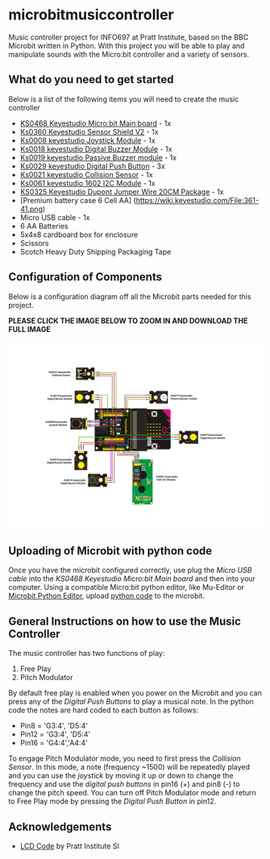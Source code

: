 # microbitmusiccontroller
Music controller project for INFO697 at Pratt Institute, based on the BBC Microbit written in Python.  With this project you will be able to play and manipulate sounds with the Micro:bit controller and a variety of sensors.

## What do you need to get started
Below is a list of the following items you will need to create the music controller
* [KS0468 Keyestudio Micro:bit Main board](https://wiki.keyestudio.com/KS0468_Keyestudio_Storage_Bag_Micro:bit_Main_board_Kit) - 1x
* [Ks0360 Keyestudio Sensor Shield V2](https://wiki.keyestudio.com/Ks0360_Keyestudio_Sensor_Shield_V2_for_BBC_micro:bit) - 1x
* [Ks0008 keyestudio Joystick Module](https://wiki.keyestudio.com/Ks0008_keyestudio_Joystick_Module) - 1x
* [Ks0018 keyestudio Digital Buzzer Module](https://wiki.keyestudio.com/Ks0018_keyestudio_Digital_Buzzer_Module) - 1x
* [Ks0019 keyestudio Passive Buzzer module](https://wiki.keyestudio.com/Ks0019_keyestudio_Passive_Buzzer_module) - 1x
* [Ks0029 keyestudio Digital Push Button](https://wiki.keyestudio.com/Ks0029_keyestudio_Digital_Push_Button) - 3x
* [Ks0021 keyestudio Collision Sensor](https://wiki.keyestudio.com/Ks0021_keyestudio_Collision_Sensor) - 1x
* [Ks0061 keyestudio 1602 I2C Module](https://wiki.keyestudio.com/Ks0061_keyestudio_1602_I2C_Module) - 1x
* [KS0325 Keyestudio Dupont Jumper Wire 20CM Package](https://wiki.keyestudio.com/KS0325_Keyestudio_Dupont_Jumper_Wire_20CM_Package_(M-M,_M-F,_F-F)) - 1x
* [Premium battery case 6 Cell AA] (https://wiki.keyestudio.com/File:361-41.png)
* Micro USB cable - 1x
* 6 AA Batteries
* 5x4x8 cardboard box for enclosure
* Scissors
* Scotch Heavy Duty Shipping Packaging Tape

## Configuration of Components

Below is a configuration diagram off all the Microbit parts needed for this project. 

**PLEASE CLICK THE IMAGE BELOW TO ZOOM IN AND DOWNLOAD THE FULL IMAGE**

![](images/Music_Controller_Config_Complete.png)


## Uploading of Microbit with python code
Once you have the microbit configured correctly, use plug the *Micro USB cable* into the *KS0468 Keyestudio Micro:bit Main board* and then into your computer.  Using a compatible Micro:bit python editor, like Mu-Editor or [Microbit Python Editor](https://python.microbit.org/v/2.0), upload [python code](https://github.com/armbur/microbitmusiccontroller/blob/master/music_controller.py) to the microbit.

 ## General Instructions on how to use the Music Controller
 The music controller has two functions of play:
 1. Free Play
 2. Pitch Modulator
 
By default free play is enabled when you power on the Microbit and you can press any of the *Digital Push Buttons* to play a musical note.  In the python code the notes are hard coded to each button as follows:
* Pin8 = 'G3:4', 'D5:4'
* Pin12 = 'G3:4', 'D5:4'
* Pin16 = 'G4:4','A4:4'

To engage Pitch Modulator mode, you need to first press the *Collision Sensor*.  In this mode, a note (frequency ~1500) will be repeatedly played and you can use the *joystick* by moving it up or down to change the frequency and use the *digital push buttons* in pin16 (+) and pin8 (-) to change the pitch speed.  You can turn off Pitch Modulator mode and return to Free Play mode by pressing the *Digital Push Button* in pin12.

## Acknowledgements
* [LCD Code](https://github.com/Pratt-Institute/MicroPython4MicroBit/blob/master/lcd_complete.py) by Pratt Institute SI
